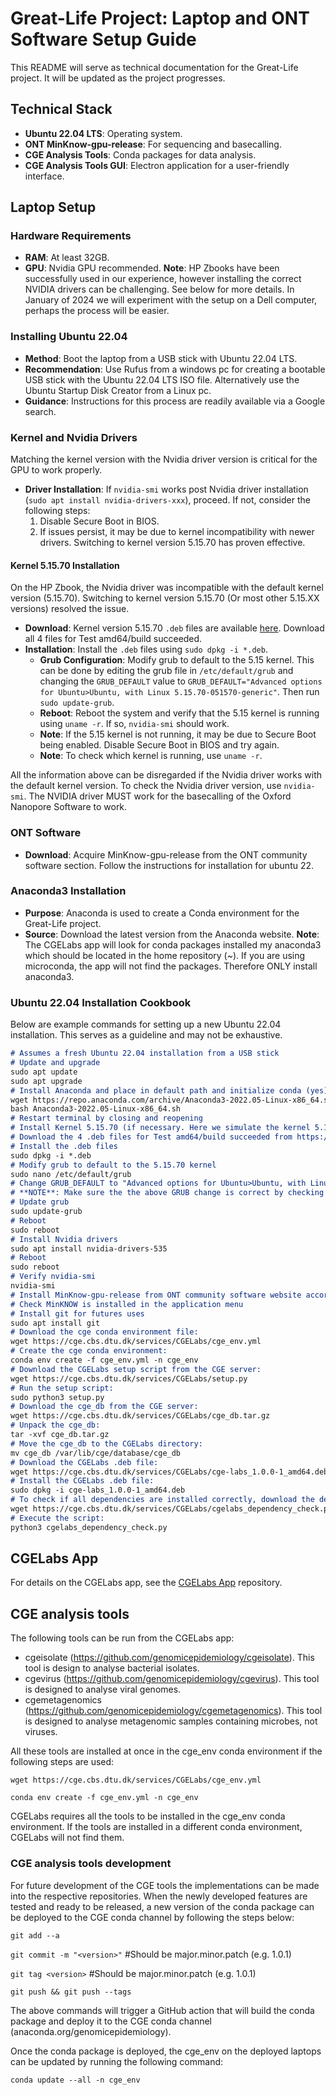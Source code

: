 # Great-Life Project: Laptop and ONT Software Setup Guide
This README will serve as technical documentation for the Great-Life project. It will be updated as the project progresses.

## Technical Stack

- **Ubuntu 22.04 LTS**: Operating system.
- **ONT MinKnow-gpu-release**: For sequencing and basecalling.
- **CGE Analysis Tools**: Conda packages for data analysis.
- **CGE Analysis Tools GUI**: Electron application for a user-friendly interface.

## Laptop Setup

### Hardware Requirements

- **RAM**: At least 32GB.
- **GPU**: Nvidia GPU recommended. 
**Note**: HP Zbooks have been successfully used in our experience, however installing the correct NVIDIA drivers can be challenging. See below for more details.
In January of 2024 we will experiment with the setup on a Dell computer, perhaps the process will be easier.

### Installing Ubuntu 22.04

- **Method**: Boot the laptop from a USB stick with Ubuntu 22.04 LTS.
- **Recommendation**: Use Rufus from a windows pc for creating a bootable USB stick with the Ubuntu 22.04 LTS ISO file. Alternatively use the Ubuntu Startup Disk Creator from a Linux pc.
- **Guidance**: Instructions for this process are readily available via a Google search.

### Kernel and Nvidia Drivers

Matching the kernel version with the Nvidia driver version is critical for the GPU to work properly.

- **Driver Installation**: If `nvidia-smi` works post Nvidia driver installation (`sudo apt install nvidia-drivers-xxx`), proceed. If not, consider the following steps:
  1. Disable Secure Boot in BIOS.
  2. If issues persist, it may be due to kernel incompatibility with newer drivers. Switching to kernel version 5.15.70 has proven effective.

#### Kernel 5.15.70 Installation

On the HP Zbook, the Nvidia driver was incompatible with the default kernel version (5.15.70). Switching to kernel version 5.15.70 (Or most other 5.15.XX versions) resolved the issue.

- **Download**: Kernel version 5.15.70 `.deb` files are available [here](https://kernel.ubuntu.com/mainline/v5.15.70/). Download all 4 files for Test amd64/build succeeded.
- **Installation**: Install the `.deb` files using `sudo dpkg -i *.deb`.
  - **Grub Configuration**: Modify grub to default to the 5.15 kernel. This can be done by editing the grub file in `/etc/default/grub` and changing the `GRUB_DEFAULT` value to `GRUB_DEFAULT="Advanced options for Ubuntu>Ubuntu, with Linux 5.15.70-051570-generic"`. Then run `sudo update-grub`.  
  - **Reboot**: Reboot the system and verify that the 5.15 kernel is running using `uname -r`. If so, `nvidia-smi` should work.
  - **Note**: If the 5.15 kernel is not running, it may be due to Secure Boot being enabled. Disable Secure Boot in BIOS and try again.
  - **Note**: To check which kernel is running, use `uname -r`.

All the information above can be disregarded if the Nvidia driver works with the default kernel version. To check the Nvidia driver version, use `nvidia-smi`.
The NVIDIA driver MUST work for the basecalling of the Oxford Nanopore Software to work.

### ONT Software

- **Download**: Acquire MinKnow-gpu-release from the ONT community software section. Follow the instructions for installation for ubuntu 22.

### Anaconda3 Installation

- **Purpose**: Anaconda is used to create a Conda environment for the Great-Life project.
- **Source**: Download the latest version from the Anaconda website.
**Note**: The CGELabs app will look for conda packages installed my anaconda3 which should be located in the home repository (~). If you are using microconda, the app will not find the packages. Therefore ONLY install anaconda3.

### Ubuntu 22.04 Installation Cookbook

Below are example commands for setting up a new Ubuntu 22.04 installation. This serves as a guideline and may not be exhaustive.

```markdown
# Assumes a fresh Ubuntu 22.04 installation from a USB stick
# Update and upgrade
sudo apt update 
sudo apt upgrade
# Install Anaconda and place in default path and initialize conda (yes)
wget https://repo.anaconda.com/archive/Anaconda3-2022.05-Linux-x86_64.sh
bash Anaconda3-2022.05-Linux-x86_64.sh
# Restart terminal by closing and reopening
# Install Kernel 5.15.70 (if necessary. Here we simulate the kernel 5.15.70 installation process which will not be necessary if the default kernel works)
# Download the 4 .deb files for Test amd64/build succeeded from https://kernel.ubuntu.com/mainline/v5.15.70/
# Install the .deb files
sudo dpkg -i *.deb
# Modify grub to default to the 5.15.70 kernel
sudo nano /etc/default/grub
# Change GRUB_DEFAULT to "Advanced options for Ubuntu>Ubuntu, with Linux 5.15.70-051570-generic"
# **NOTE**: Make sure the the above GRUB change is correct by checking the grub file in /boot/grub/grub.cfg: ` cat /boot/grub/grub.cfg | grep Linux 5.15`. The string inserted in the grub file dictates which kernel is used on boot. An incorrect/errornous string will cause the system to fail to boot.
# Update grub
sudo update-grub
# Reboot
sudo reboot
# Install Nvidia drivers
sudo apt install nvidia-drivers-535
# Reboot
sudo reboot
# Verify nvidia-smi
nvidia-smi
# Install MinKnow-gpu-release from ONT community software website according to instructions
# Check MinKNOW is installed in the application menu
# Install git for futures uses
sudo apt install git
# Download the cge conda environment file:
wget https://cge.cbs.dtu.dk/services/CGELabs/cge_env.yml
# Create the cge conda environment:
conda env create -f cge_env.yml -n cge_env
# Download the CGELabs setup script from the CGE server:
wget https://cge.cbs.dtu.dk/services/CGELabs/setup.py
# Run the setup script:
sudo python3 setup.py
# Download the cge_db from the CGE server:
wget https://cge.cbs.dtu.dk/services/CGELabs/cge_db.tar.gz
# Unpack the cge_db:
tar -xvf cge_db.tar.gz
# Move the cge_db to the CGELabs directory:
mv cge_db /var/lib/cge/database/cge_db
# Download the CGELabs .deb file:
wget https://cge.cbs.dtu.dk/services/CGELabs/cge-labs_1.0.0-1_amd64.deb
# Install the CGELabs .deb file:
sudo dpkg -i cge-labs_1.0.0-1_amd64.deb
# To check if all dependencies are installed correctly, download the dependency check script from the CGE server:
wget https://cge.cbs.dtu.dk/services/CGELabs/cgelabs_dependency_check.py
# Execute the script:
python3 cgelabs_dependency_check.py

```

## CGELabs App
For details on the CGELabs app, see the [CGELabs App](https://github.com/genomicepidemiology/CGELabs) repository.

## CGE analysis tools

The following tools can be run from the CGELabs app:

- cgeisolate (https://github.com/genomicepidemiology/cgeisolate). This tool is design to analyse bacterial isolates.
- cgevirus (https://github.com/genomicepidemiology/cgevirus). This tool is designed to analyse viral genomes.
- cgemetagenomics (https://github.com/genomicepidemiology/cgemetagenomics). This tool is designed to analyse metagenomic samples containing microbes, not viruses.

All these tools are installed at once in the cge_env conda environment if the following steps are used:

`wget https://cge.cbs.dtu.dk/services/CGELabs/cge_env.yml`

`conda env create -f cge_env.yml -n cge_env`

CGELabs requires all the tools to be installed in the cge_env conda environment. If the tools are installed in a different conda environment, CGELabs will not find them.

### CGE analysis tools development

For future development of the CGE tools the implementations can be made into the respective repositories. 
When the newly developed features are tested and ready to be released, a new version of the conda package can be deployed to the CGE conda channel by following the steps below:

`git add --a`

`git commit -m "<version>"` #Should be major.minor.patch (e.g. 1.0.1)

`git tag <version>` #Should be major.minor.patch (e.g. 1.0.1)

`git push && git push --tags`

The above commands will trigger a GitHub action that will build the conda package and deploy it to the CGE conda channel (anaconda.org/genomicepidemiology).

Once the conda package is deployed, the cge_env on the deployed laptops can be updated by running the following command:

`conda update --all -n cge_env`


